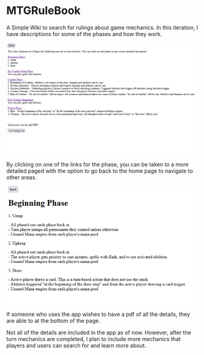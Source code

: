 # MTGRuleBook

A Simple Wiki to search for rulings about game mechanics. In this iteration, I have descriptions for some of the phases and how they work.

![image](https://github.com/KennethT404/MTGRuleBook/blob/main/MTG-home.PNG)

By clicking on one of the links for the phase, you can be taken to a more detailed paged with the option to go back to the home page to navigate to other areas.

![image](https://github.com/KennethT404/MTGRuleBook/blob/main/MTG-upkeep.PNG)

If someone who uses the app wishes to have a pdf of all the details, they are able to at the bottom of the page.


Not all of the details are included in the app as of now. However, after the turn mechanics are completed, I plan to include more mechanics that players and users can search for and learn more about.

